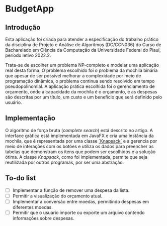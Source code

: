 # BudgetApp

## Introdução

Esta aplicação foi criada para atender a especificação do trabalho prático da disciplina de Projeto e Análise de Algoritmos (DC/CCN036) do Curso de Bacharelado em Ciência da Computação da Universidade Federal do Piauí, período letivo 2022.2.

Trata-se de escolher um problema NP-completo e modelar uma aplicação real desta forma. O problema escolhido foi o problema da mochila binária que apesar de ser possível melhorar a complexidade por meio de programação dinâmica, o problema continua sendo resolvido em tempo pseudopolinomial. A aplicação prática escolhida foi o gerenciamento de orçamento, onde a capacidade da mochila é o orçamento, e as despesas são descritas por um título, um custo e um benefício que será definido pelo usuário.

## Implementação

O algoritmo de força bruta (_complete search_) está descrito no artigo. A interface gráfica está implementada em JavaFX e cria uma instância da mochila, que é representada por uma classe [´Knapsack´](https://github.com/rfsousa/budgetproblem/blob/main/app/src/main/java/br/edu/ufpi/ccn036/budgetapp/algorithms/Knapsack.java) e a gerencia por meio de interações com os botões e utiliza os dados para preencher as tabelas que demonstram os itens que podem ser escolhidos e a solução ótima. A classe _Knapsack_, como foi implementada, permite que seja reutilizada por outros programas, por ser uma abstração.

## To-do list

- [ ] Implementar a função de remover uma despesa da lista.
- [ ] Permitir a visualização do orçamento atual.
- [ ] Implementar a conversão entre moedas, permitindo despesas em diferentes moedas.
- [ ] Permitir que o usuário importe ou exporte um arquivo contendo informações sobre despesas.